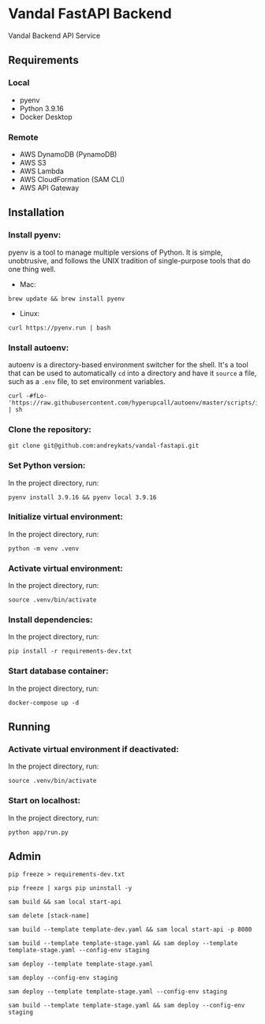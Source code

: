 # Vandal FastAPI Backend
Vandal Backend API Service

## Requirements
### Local
* pyenv
* Python 3.9.16
* Docker Desktop

### Remote
* AWS DynamoDB (PynamoDB)
* AWS S3
* AWS Lambda
* AWS CloudFormation (SAM CLI)
* AWS API Gateway


## Installation

### Install pyenv:

pyenv is a tool to manage multiple versions of Python. It is simple, unobtrusive, and follows the UNIX tradition of single-purpose tools that do one thing well.
* Mac:
```
brew update && brew install pyenv
```
* Linux:
```
curl https://pyenv.run | bash
```

### Install autoenv:
autoenv is a directory-based environment switcher for the shell. It's a tool that can be used to automatically `cd` into a directory and have it `source` a file, such as a `.env` file, to set environment variables.
```
curl -#fLo- 'https://raw.githubusercontent.com/hyperupcall/autoenv/master/scripts/install.sh' | sh
```

### Clone the repository:

```
git clone git@github.com:andreykats/vandal-fastapi.git
```


### Set Python version:
In the project directory, run:

```
pyenv install 3.9.16 && pyenv local 3.9.16
```

### Initialize virtual environment:
In the project directory, run:

```
python -m venv .venv
```

### Activate virtual environment:
In the project directory, run:

```
source .venv/bin/activate
```

### Install dependencies:

In the project directory, run:

```
pip install -r requirements-dev.txt
```

### Start database container:
In the project directory, run:

```
docker-compose up -d
```

## Running

### Activate virtual environment if deactivated:
In the project directory, run:

```
source .venv/bin/activate
```


### Start on localhost:
In the project directory, run:
```
python app/run.py
```

## Admin
```
pip freeze > requirements-dev.txt

pip freeze | xargs pip uninstall -y

sam build && sam local start-api

sam delete [stack-name]

sam build --template template-dev.yaml && sam local start-api -p 8080

sam build --template template-stage.yaml && sam deploy --template template-stage.yaml --config-env staging

sam deploy --template template-stage.yaml

sam deploy --config-env staging

sam deploy --template template-stage.yaml --config-env staging

sam build --template template-stage.yaml && sam deploy --config-env staging

```